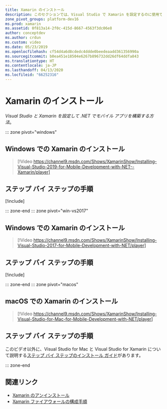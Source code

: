 ```yaml
---
title: Xamarin のインストール
description: このセクションでは、Visual Studio で Xamarin を設定するのに使用できるインストールと設定の方法の概要を説明します。
zone_pivot_groups: platform-dev16
ms.prod: xamarin
ms.assetid: 0f813a14-2f0c-415d-8667-4563f3dc06e8
author: conceptdev
ms.author: crdun
ms.custom: video
ms.date: 05/23/2019
ms.openlocfilehash: cf54d4a6d8cdedc4ddde0beedeaadd361356990a
ms.sourcegitcommit: b0ea451e18504e6267b896732dd26df64ddfa843
ms.translationtype: HT
ms.contentlocale: ja-JP
ms.lasthandoff: 04/13/2020
ms.locfileid: "66252316"
---
```

# <a name="installing-xamarin"></a>Xamarin のインストール

_Visual Studio と Xamarin を設定して .NET でモバイル アプリを構築する方法_。

::: zone pivot="windows"

## <a name="installing-xamarin-on-windows"></a>Windows での Xamarin のインストール

> [!Video https://channel9.msdn.com/Shows/XamarinShow/Installing-Visual-Studio-2019-for-Mobile-Development-with-NET--Xamarin/player]

## <a name="step-by-step-instructions"></a>ステップ バイ ステップの手順

[!include[](~/cross-platform/includes/install-xamarin-windows-2019.md)]

::: zone-end
::: zone pivot="win-vs2017"

## <a name="installing-xamarin-on-windows"></a>Windows での Xamarin のインストール

> [!Video https://channel9.msdn.com/Shows/XamarinShow/Installing-Visual-Studio-2017-for-Mobile-Development-with-NET/player]

## <a name="step-by-step-instructions"></a>ステップ バイ ステップの手順

[!include[](~/cross-platform/includes/install-xamarin-windows.md)]

::: zone-end
::: zone pivot="macos"

## <a name="installing-xamarin-on-macos"></a>macOS での Xamarin のインストール

> [!Video https://channel9.msdn.com/Shows/XamarinShow/Installing-Visual-Studio-for-Mac-for-Mobile-Development-with-NET/player]

## <a name="step-by-step-instructions"></a>ステップ バイ ステップの手順

このビデオ以外に、Visual Studio for Mac と Visual Studio for Xamarin について説明する[ステップ バイ ステップのインストール ガイド](/visualstudio/mac/installation/)があります。

::: zone-end

## <a name="related-links"></a>関連リンク

- [Xamarin のアンインストール](~/get-started/installation/uninstalling-xamarin.md)
- [Xamarin ファイアウォールの構成手順](firewall.md)
